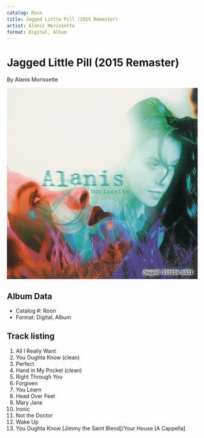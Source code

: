 ```yaml
---
catalog: Roon
title: Jagged Little Pill (2015 Remaster)
artist: Alanis Morissette
format: Digital, Album
---
```


# Jagged Little Pill (2015 Remaster)

By Alanis Morissette

![](../../assets/albumcovers/Alanis_Morissette-Jagged_Little_Pill_2015_Remaster.png)

## Album Data

- Catalog #: Roon
- Format: Digital, Album


## Track listing


1. All I Really Want
2. You Oughta Know (clean)
3. Perfect
4. Hand in My Pocket (clean)
5. Right Through You
6. Forgiven
7. You Learn
8. Head Over Feet
9. Mary Jane
10. Ironic
11. Not the Doctor
12. Wake Up
13. You Oughta Know [Jimmy the Saint Blend]/Your House [A Cappella]

